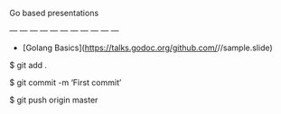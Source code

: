 Go based presentations

— — — — — — — — — — —

* [Golang Basics](https://talks.godoc.org/github.com/<Github username>/<Repository Name>/sample.slide)

$ git add .

$ git commit -m ‘First commit’

$ git push origin master
